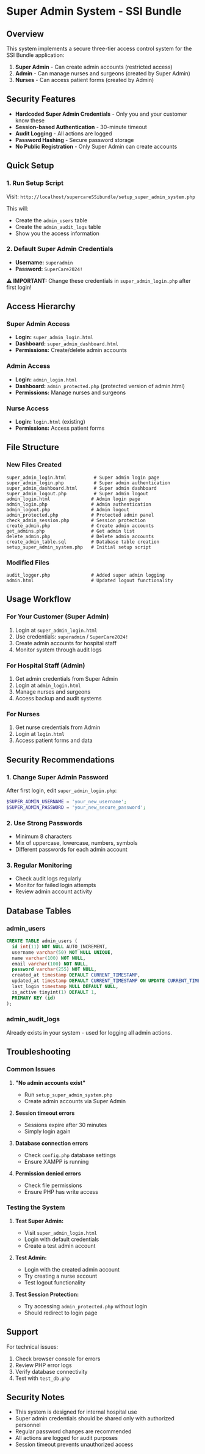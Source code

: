 # Super Admin System - SSI Bundle

## Overview

This system implements a secure three-tier access control system for the SSI Bundle application:

1. **Super Admin** - Can create admin accounts (restricted access)
2. **Admin** - Can manage nurses and surgeons (created by Super Admin)
3. **Nurses** - Can access patient forms (created by Admin)

## Security Features

- **Hardcoded Super Admin Credentials** - Only you and your customer know these
- **Session-based Authentication** - 30-minute timeout
- **Audit Logging** - All actions are logged
- **Password Hashing** - Secure password storage
- **No Public Registration** - Only Super Admin can create accounts

## Quick Setup

### 1. Run Setup Script

Visit: `http://localhost/supercareSSibundle/setup_super_admin_system.php`

This will:

- Create the `admin_users` table
- Create the `admin_audit_logs` table
- Show you the access information

### 2. Default Super Admin Credentials

- **Username:** `superadmin`
- **Password:** `SuperCare2024!`

**⚠️ IMPORTANT:** Change these credentials in `super_admin_login.php` after first login!

## Access Hierarchy

### Super Admin Access

- **Login:** `super_admin_login.html`
- **Dashboard:** `super_admin_dashboard.html`
- **Permissions:** Create/delete admin accounts

### Admin Access

- **Login:** `admin_login.html`
- **Dashboard:** `admin_protected.php` (protected version of admin.html)
- **Permissions:** Manage nurses and surgeons

### Nurse Access

- **Login:** `login.html` (existing)
- **Permissions:** Access patient forms

## File Structure

### New Files Created

```
super_admin_login.html          # Super admin login page
super_admin_login.php           # Super admin authentication
super_admin_dashboard.html      # Super admin dashboard
super_admin_logout.php          # Super admin logout
admin_login.html               # Admin login page
admin_login.php                # Admin authentication
admin_logout.php               # Admin logout
admin_protected.php            # Protected admin panel
check_admin_session.php        # Session protection
create_admin.php               # Create admin accounts
get_admins.php                 # Get admin list
delete_admin.php               # Delete admin accounts
create_admin_table.sql         # Database table creation
setup_super_admin_system.php   # Initial setup script
```

### Modified Files

```
audit_logger.php               # Added super admin logging
admin.html                     # Updated logout functionality
```

## Usage Workflow

### For Your Customer (Super Admin)

1. Login at `super_admin_login.html`
2. Use credentials: `superadmin` / `SuperCare2024!`
3. Create admin accounts for hospital staff
4. Monitor system through audit logs

### For Hospital Staff (Admin)

1. Get admin credentials from Super Admin
2. Login at `admin_login.html`
3. Manage nurses and surgeons
4. Access backup and audit systems

### For Nurses

1. Get nurse credentials from Admin
2. Login at `login.html`
3. Access patient forms and data

## Security Recommendations

### 1. Change Super Admin Password

After first login, edit `super_admin_login.php`:

```php
$SUPER_ADMIN_USERNAME = 'your_new_username';
$SUPER_ADMIN_PASSWORD = 'your_new_secure_password';
```

### 2. Use Strong Passwords

- Minimum 8 characters
- Mix of uppercase, lowercase, numbers, symbols
- Different passwords for each admin account

### 3. Regular Monitoring

- Check audit logs regularly
- Monitor for failed login attempts
- Review admin account activity

## Database Tables

### admin_users

```sql
CREATE TABLE admin_users (
  id int(11) NOT NULL AUTO_INCREMENT,
  username varchar(50) NOT NULL UNIQUE,
  name varchar(100) NOT NULL,
  email varchar(100) NOT NULL,
  password varchar(255) NOT NULL,
  created_at timestamp DEFAULT CURRENT_TIMESTAMP,
  updated_at timestamp DEFAULT CURRENT_TIMESTAMP ON UPDATE CURRENT_TIMESTAMP,
  last_login timestamp NULL DEFAULT NULL,
  is_active tinyint(1) DEFAULT 1,
  PRIMARY KEY (id)
);
```

### admin_audit_logs

Already exists in your system - used for logging all admin actions.

## Troubleshooting

### Common Issues

1. **"No admin accounts exist"**

   - Run `setup_super_admin_system.php`
   - Create admin accounts via Super Admin

2. **Session timeout errors**

   - Sessions expire after 30 minutes
   - Simply login again

3. **Database connection errors**

   - Check `config.php` database settings
   - Ensure XAMPP is running

4. **Permission denied errors**
   - Check file permissions
   - Ensure PHP has write access

### Testing the System

1. **Test Super Admin:**

   - Visit `super_admin_login.html`
   - Login with default credentials
   - Create a test admin account

2. **Test Admin:**

   - Login with the created admin account
   - Try creating a nurse account
   - Test logout functionality

3. **Test Session Protection:**
   - Try accessing `admin_protected.php` without login
   - Should redirect to login page

## Support

For technical issues:

1. Check browser console for errors
2. Review PHP error logs
3. Verify database connectivity
4. Test with `test_db.php`

## Security Notes

- This system is designed for internal hospital use
- Super admin credentials should be shared only with authorized personnel
- Regular password changes are recommended
- All actions are logged for audit purposes
- Session timeout prevents unauthorized access
